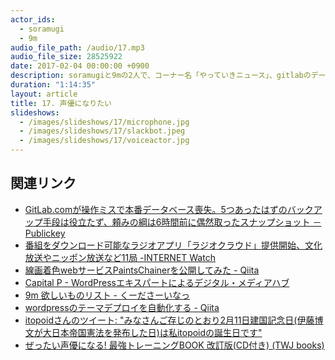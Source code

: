 ```yaml
---
actor_ids:
  - soramugi
  - 9m
audio_file_path: /audio/17.mp3
audio_file_size: 28525922
date: 2017-02-04 00:00:00 +0900
description: soramugiと9mの2人で、コーナー名「やっていきニュース」、gitlabのデータベース消失、ラジオクラウド、slackbot、小菅さん誕生日、PaintsChainer、Capital P、WordPressのテーマデプロイ、マイルにハマる、などについて話しました。
duration: "1:14:35"
layout: article
title: 17. 声優になりたい
slideshows:
  - /images/slideshows/17/microphone.jpg
  - /images/slideshows/17/slackbot.jpeg
  - /images/slideshows/17/voiceactor.jpg
---
```


## 関連リンク

- <a href='http://www.publickey1.jp/blog/17/gitlabcom56.html'>GitLab.comが操作ミスで本番データベース喪失。5つあったはずのバックアップ手段は役立たず、頼みの綱は6時間前に偶然取ったスナップショット － Publickey</a>
- <a href='http://internet.watch.impress.co.jp/docs/news/1041539.html'>番組をダウンロード可能なラジオアプリ「ラジオクラウド」提供開始、文化放送やニッポン放送など11局 -INTERNET Watch</a>
- <a href='http://qiita.com/taizan/items/7119e16064cc11500f32'>線画着色webサービスPaintsChainerを公開してみた - Qiita</a>
- <a href='https://capitalp.jp/'>Capital P - WordPressエキスパートによるデジタル・メディアハブ</a>
- <a href='https://www.amazon.co.jp/registry/wishlist/VG8XWCIMK0GL/ref=cm_sw_r_cp_ep_ws_SlGIybSXK3QGC'>9m 欲しいものリスト - くーださーいなっ</a>
- <a href='http://qiita.com/soramugi/items/1c07f520f421e3cf32ca'>wordpressのテーマデプロイを自動化する - Qiita</a>
- <a href='https://twitter.com/itopoid/status/827399232235528192'>itopoidさんのツイート: "みなさんご存じのとおり2月11日建国記念日(伊藤博文が大日本帝国憲法を発布した日)は私itopoidの誕生日です"</a>
- [ぜったい声優になる! 最強トレーニングBOOK 改訂版(CD付き) (TWJ books)](http://www.amazon.co.jp/exec/obidos/ASIN/4862561624/yatteikifm-22/ref=nosim/)
